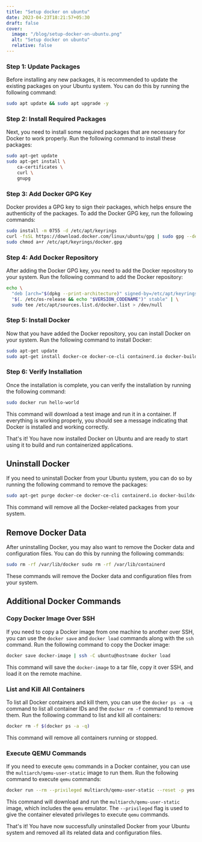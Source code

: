 ```yaml
---
title: "Setup docker on ubuntu"
date: 2023-04-23T18:21:57+05:30
draft: false
cover:
  image: "/blog/setup-docker-on-ubuntu.png"
  alt: "Setup docker on ubuntu"
  relative: false
---
```


### Step 1: Update Packages

Before installing any new packages, it is recommended to update the existing packages on your Ubuntu system. You can do this by running the following command:

```bash
sudo apt update && sudo apt upgrade -y
```

### Step 2: Install Required Packages

Next, you need to install some required packages that are necessary for Docker to work properly. Run the following command to install these packages:

```bash
sudo apt-get update
sudo apt-get install \
    ca-certificates \
    curl \
    gnupg
```

### Step 3: Add Docker GPG Key

Docker provides a GPG key to sign their packages, which helps ensure the authenticity of the packages. To add the Docker GPG key, run the following commands:

```bash
sudo install -m 0755 -d /etc/apt/keyrings
curl -fsSL https://download.docker.com/linux/ubuntu/gpg | sudo gpg --dearmor -o /etc/apt/keyrings/docker.gpg
sudo chmod a+r /etc/apt/keyrings/docker.gpg
```

### Step 4: Add Docker Repository

After adding the Docker GPG key, you need to add the Docker repository to your system. Run the following command to add the Docker repository:

```bash
echo \
  "deb [arch="$(dpkg --print-architecture)" signed-by=/etc/apt/keyrings/docker.gpg] https://download.docker.com/linux/ubuntu \
  "$(. /etc/os-release && echo "$VERSION_CODENAME")" stable" | \
  sudo tee /etc/apt/sources.list.d/docker.list > /dev/null
```

### Step 5: Install Docker

Now that you have added the Docker repository, you can install Docker on your system. Run the following command to install Docker:

```bash
sudo apt-get update
sudo apt-get install docker-ce docker-ce-cli containerd.io docker-buildx-plugin docker-compose-plugin
```

### Step 6: Verify Installation

Once the installation is complete, you can verify the installation by running the following command:

```bash
sudo docker run hello-world
```

This command will download a test image and run it in a container. If everything is working properly, you should see a message indicating that Docker is installed and working correctly.

That's it! You have now installed Docker on Ubuntu and are ready to start using it to build and run containerized applications.

## Uninstall Docker

If you need to uninstall Docker from your Ubuntu system, you can do so by running the following command to remove the packages:

```bash
sudo apt-get purge docker-ce docker-ce-cli containerd.io docker-buildx-plugin docker-compose-plugin docker-ce-rootless-extras
```

This command will remove all the Docker-related packages from your system.

## Remove Docker Data

After uninstalling Docker, you may also want to remove the Docker data and configuration files. You can do this by running the following commands:

```bash
sudo rm -rf /var/lib/docker sudo rm -rf /var/lib/containerd
```

These commands will remove the Docker data and configuration files from your system.

## Additional Docker Commands

### Copy Docker Image Over SSH

If you need to copy a Docker image from one machine to another over SSH, you can use the `docker save` and `docker load` commands along with the `ssh` command. Run the following command to copy the Docker image:

```bash
docker save docker-image | ssh -C ubuntu@hostname docker load
```

This command will save the `docker-image` to a tar file, copy it over SSH, and load it on the remote machine.

### List and Kill All Containers

To list all Docker containers and kill them, you can use the `docker ps -a -q` command to list all container IDs and the `docker rm -f` command to remove them. Run the following command to list and kill all containers:

```bash
docker rm -f $(docker ps -a -q)
```

This command will remove all containers running or stopped.

### Execute QEMU Commands

If you need to execute `qemu` commands in a Docker container, you can use the `multiarch/qemu-user-static` image to run them. Run the following command to execute `qemu` commands:

```bash
docker run --rm --privileged multiarch/qemu-user-static --reset -p yes
```

This command will download and run the `multiarch/qemu-user-static` image, which includes the `qemu` emulator. The `--privileged` flag is used to give the container elevated privileges to execute `qemu` commands.

That's it! You have now successfully uninstalled Docker from your Ubuntu system and removed all its related data and configuration files.
